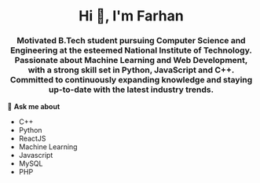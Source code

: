 <h1 align="center">Hi 👋, I'm Farhan </h1>
<h3 align="center">Motivated B.Tech student pursuing Computer Science and Engineering at the esteemed National Institute of Technology. Passionate about Machine Learning and Web Development, with a strong skill set in Python, JavaScript and C++. Committed to continuously expanding knowledge and staying up-to-date with the latest industry trends.</h3>

💬 **Ask me about**
  - C++
  - Python
  - ReactJS
  - Machine Learning
  - Javascript
  - MySQL
  - PHP


